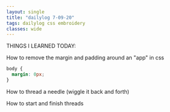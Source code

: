 ```yaml
---
layout: single
title: "dailylog 7-09-20"
tags: dailylog css embroidery
classes: wide
---
```


THINGS I LEARNED TODAY:

How to remove the margin and padding around an "app" in css

```css
body {
  margin: 0px;
}
```

How to thread a needle (wiggle it back and forth)

How to start and finish threads
